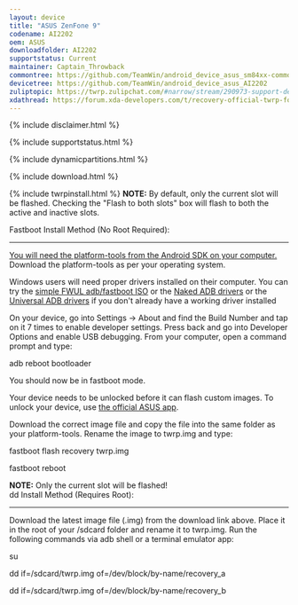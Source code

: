 ```yaml
---
layout: device
title: "ASUS ZenFone 9"
codename: AI2202
oem: ASUS
downloadfolder: AI2202
supportstatus: Current
maintainer: Captain_Throwback
commontree: https://github.com/TeamWin/android_device_asus_sm84xx-common
devicetree: https://github.com/TeamWin/android_device_asus_AI2202
zuliptopic: https://twrp.zulipchat.com/#narrow/stream/290973-support-device/topic/ASUS.20ZenFone.209
xdathread: https://forum.xda-developers.com/t/recovery-official-twrp-for-asus-zenfone-9.4518025
---
```



{% include disclaimer.html %}


{% include supportstatus.html %}


{% include dynamicpartitions.html %}


{% include download.html %}


{% include twrpinstall.html %}
<b>NOTE:</b> By default, only the current slot will be flashed. Checking the "Flash to both slots" box will flash to both the active and inactive slots.


<html>
<div class='page-heading' id='fastboot-install'>Fastboot Install Method (No Root Required):</div>
<a id='fastboot'></a>
<hr />
<p class="text"><a href="https://developer.android.com/studio/releases/platform-tools">You will need the platform-tools from the Android SDK on your computer.</a> Download the platform-tools as per your operating system.</p>
<p class="text">Windows users will need proper drivers installed on their computer. You can try the <a href="https://forum.xda-developers.com/android/software-hacking/live-iso-adb-fastboot-driver-issues-t3526755" target=_blank>simple FWUL adb/fastboot ISO</a> or the <a href="https://forum.xda-developers.com/google-nexus-5/development/adb-fb-apx-driver-universal-naked-t2513339">Naked ADB drivers</a> or the <a href="https://adb.clockworkmod.com/">Universal ADB drivers</a> if you don't already have a working driver installed</p>
<p class="text">On your device, go into Settings -> About and find the Build Number and tap on it 7 times to enable developer settings. Press back and go into Developer Options and enable USB debugging. From your computer, open a command prompt and type:</p>
<p class="code">adb reboot bootloader</p>
<p class="text">You should now be in fastboot mode.</p>
<p class="text">Your device needs to be unlocked before it can flash custom images. To unlock your device, use <a href="https://www.asus.com/us/supportonly/zenfone%209/helpdesk_download/">the official ASUS app</a>.</p>
<p class="text">Download the correct image file and copy the file into the same folder as your platform-tools. Rename the image to twrp.img and type:</p>
<p class="code">fastboot flash recovery twrp.img</p>
<p class="code">fastboot reboot</p>
<b>NOTE:</b> Only the current slot will be flashed!
</html>


<html>
<div class='page-heading'>dd Install Method (Requires Root):</div>
<a id='dd'></a>
<hr />
<p class="text">Download the latest image file (.img) from the download link above. Place it in the root of your /sdcard folder and rename it to twrp.img. Run the following commands via adb shell or a terminal emulator app:</p>
<p class="code">su</p>
<p class="code">dd if=/sdcard/twrp.img of=/dev/block/by-name/recovery_a</p>
<p class="code">dd if=/sdcard/twrp.img of=/dev/block/by-name/recovery_b</p>
</html>

